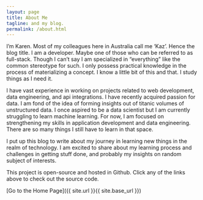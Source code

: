 ```yaml
---
layout: page
title: About Me
tagline: and my blog.
permalink: /about.html
---
```


I’m Karen. Most of my colleagues here in Australia call me ‘Kaz’. Hence the blog title. I am a developer. Maybe one of those who can be referred to as full-stack. Though I can’t say I am specialized in “everything” like the common stereotype for such. I only possess practical knowledge in the process of materializing a concept.  I know a little bit of this and that. I study things as I need it. 

I have vast experience in working on projects related to web development, data engineering, and api integrations. I have recently acquired passion for data.  I am fond of the idea of forming insights out of titanic volumes of unstructured data. I once aspired to be a data scientist but I am currently struggling to learn machine learning. For now, I am focused on strengthening my skills in application development and data engineering. There are so many things I still have to learn in that space.

I put up this blog to write about my journey in learning new things in the realm of technology. I am excited to share about my learning process and challenges in getting stuff done, and probably my insights on random subject of interests.

This project is open-source and hosted in Github. Click any of the links above to check out the source code.


[Go to the Home Page]({{ site.url }}{{ site.base_url }})